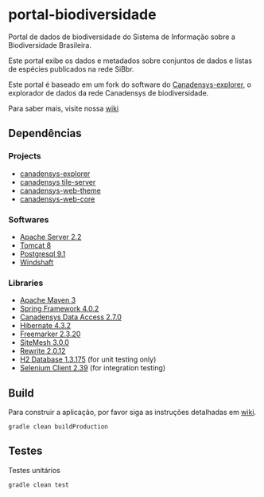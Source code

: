 portal-biodiversidade
=====================

Portal de dados de biodiversidade do Sistema de Informação sobre a Biodiversidade Brasileira.

Este portal exibe os dados e metadados sobre conjuntos de dados e listas de espécies publicados na rede SiBbr.

Este portal é baseado em um fork do software do [Canadensys-explorer](https://github.com/Canadensys/canadensys-explorer), o explorador de dados da rede Canadensys de biodiversidade.

Para saber mais, visite nossa [wiki](https://github.com/sibbr/portal-biodiversidade/wiki)

Dependências
------------

### Projects
* [canadensys-explorer](https://github.com/Canadensys/canadensys-explorer)
* [canadensys tile-server](https://github.com/Canadensys/tile-server)
* [canadensys-web-theme](https://github.com/Canadensys/canadensys-web-theme)
* [canadensys-web-core](https://github.com/Canadensys/canadensys-web-core)

### Softwares
* [Apache Server 2.2](http://httpd.apache.org/)
* [Tomcat 8](http://tomcat.apache.org/)
* [Postgresql 9.1](http://www.postgresql.org/)
* [Windshaft](https://github.com/CartoDB/Windshaft)

### Libraries
* [Apache Maven 3](http://maven.apache.org/)
* [Spring Framework 4.0.2](http://www.springsource.org/spring-framework)
* [Canadensys Data Access 2.7.0](https://github.com/Canadensys/canadensys-data-access)
* [Hibernate 4.3.2](http://www.hibernate.org/)
* [Freemarker 2.3.20](http://freemarker.sourceforge.net/)
* [SiteMesh 3.0.0](https://github.com/sitemesh/sitemesh2/)
* [Rewrite 2.0.12](https://github.com/ocpsoft/rewrite)
* [H2 Database 1.3.175](http://www.h2database.com) (for unit testing only)
* [Selenium Client 2.39](http://docs.seleniumhq.org/download/) (for integration testing)

Build
-----
Para construir a aplicação, por favor siga as instruções detalhadas em [wiki](https://github.com/sibbr/portal-biodiversidade/wiki).
```
gradle clean buildProduction
```

Testes
-----
Testes unitários

```
gradle clean test
```
